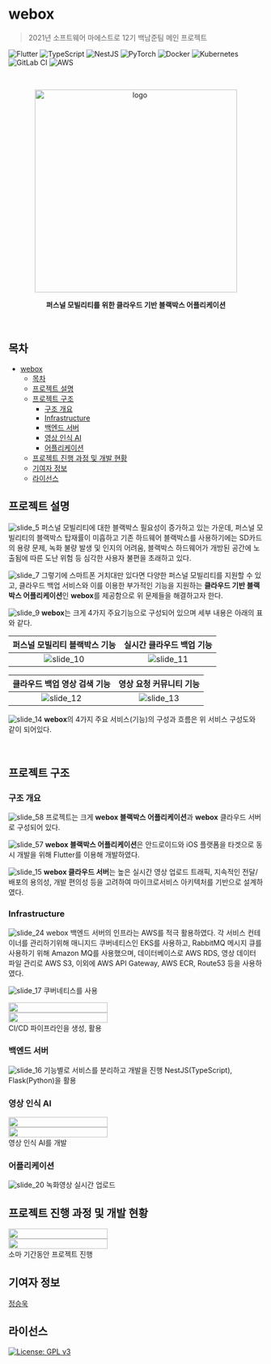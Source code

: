 # webox

> 2021년 소프트웨어 마에스트로 12기 백남준팀 메인 프로젝트

![Flutter](https://img.shields.io/badge/Flutter-%2302569B.svg?style=for-the-badge&logo=Flutter&logoColor=white)
![TypeScript](https://img.shields.io/badge/typescript-%23007ACC.svg?style=for-the-badge&logo=typescript&logoColor=white)
![NestJS](https://img.shields.io/badge/nestjs-%23E0234E.svg?style=for-the-badge&logo=nestjs&logoColor=white)
![PyTorch](https://img.shields.io/badge/PyTorch-%23EE4C2C.svg?style=for-the-badge&logo=PyTorch&logoColor=white)
![Docker](https://img.shields.io/badge/docker-%230db7ed.svg?style=for-the-badge&logo=docker&logoColor=white)
![Kubernetes](https://img.shields.io/badge/kubernetes-%23326ce5.svg?style=for-the-badge&logo=kubernetes&logoColor=white)
![GitLab CI](https://img.shields.io/badge/GitLabCI-%23181717.svg?style=for-the-badge&logo=gitlab&logoColor=white)
![AWS](https://img.shields.io/badge/AWS-%23FF9900.svg?style=for-the-badge&logo=amazon-aws&logoColor=white)

<br/>
<p align="center">
  <img src="assets/img/logo.png" alt="logo" width="400"/>
</p>
<p align="center"><b>퍼스널 모빌리티를 위한 클라우드 기반 블랙박스 어플리케이션</b></p>
<br/>

## 목차

- [webox](#webox)
  - [목차](#목차)
  - [프로젝트 설명](#프로젝트-설명)
  - [프로젝트 구조](#프로젝트-구조)
    - [구조 개요](#구조-개요)
    - [Infrastructure](#infrastructure)
    - [백엔드 서버](#백엔드-서버)
    - [영상 인식 AI](#영상-인식-ai)
    - [어플리케이션](#어플리케이션)
  - [프로젝트 진행 과정 및 개발 현황](#프로젝트-진행-과정-및-개발-현황)
  - [기여자 정보](#기여자-정보)
  - [라이선스](#라이선스)

## 프로젝트 설명
![slide_5](./assets/img/slide_5.png)
퍼스널 모빌리티에 대한 블랙박스 필요성이 증가하고 있는 가운데, 퍼스널 모빌리티의 블랙박스 탑재률이 미흡하고 기존 하드웨어 블랙박스를 사용하기에는 SD카드의 용량 문제, 녹화 불량 발생 및 인지의 어려움, 블랙박스 하드웨어가 개방된 공간에 노출됨에 따른 도난 위험 등 심각한 사용자 불편을 초래하고 있다.

![slide_7](./assets/img/slide_7.png)
그렇기에 스마트폰 거치대만 있다면 다양한 퍼스널 모빌리티를 지원할 수 있고, 클라우드 백업 서비스와 이를 이용한 부가적인 기능을 지원하는 **클라우드 기반 블랙박스 어플리케이션**인 **webox**를 제공함으로 위 문제들을 해결하고자 한다. 

![slide_9](./assets/img/slide_9.png)
**webox**는 크게 4가지 주요기능으로 구성되어 있으며 세부 내용은 아래의 표와 같다.

|퍼스널 모빌리티 블랙박스 기능|실시간 클라우드 백업 기능|
|:-:|:-:|
|![slide_10](./assets/img/slide_10.png)|![slide_11](./assets/img/slide_11.png)|

|클라우드 백업 영상 검색 기능|영상 요청 커뮤니티 기능|
|:-:|:-:|
|![slide_12](./assets/img/slide_12.png)|![slide_13](./assets/img/slide_13.png)|

![slide_14](./assets/img/slide_14.png)
**webox**의 4가지 주요 서비스(기능)의 구성과 흐름은 위 서비스 구성도와 같이 되어있다.

<br/>

## 프로젝트 구조
### 구조 개요

![slide_58](./assets/img/slide_58.png)
프로젝트는 크게 **webox 블랙박스 어플리케이션**과 **webox** 클라우드 서버로 구성되어 있다.

![slide_57](./assets/img/slide_57.png)
**webox 블랙박스 어플리케이션**은 안드로이드와 iOS 플랫폼을 타겟으로 동시 개발을 위해 Flutter를 이용해 개발하였다.

![slide_15](./assets/img/slide_15.png)
**webox 클라우드 서버**는 높은 실시간 영상 업로드 트래픽, 지속적인 전달/배포의 용의성, 개발 편의성 등을 고려하여 마이크로서비스 아키텍처를 기반으로 설계하였다. 

### Infrastructure
<!-- TODO: 서버 아키텍처 다이어그램 설명 -->
![slide_24](./assets/img/slide_24.png)
webox 백엔드 서버의 인프라는 AWS를 적극 활용하였다. 각 서비스 컨테이너를 관리하기위해 매니지드 쿠버네티스인 EKS를 사용하고, RabbitMQ 메시지 큐를 사용하기 위해 Amazon MQ를 사용했으며, 데이터베이스로 AWS RDS, 영상 데이터 파일 관리로 AWS S3, 이외에 AWS API Gateway, AWS ECR, Route53 등을 사용하였다. 
<!-- TODO: 쿠버네티스 설명 -->
![slide_17](./assets/img/slide_17.png)
쿠버네티스를 사용
<!-- TODO: CI/CD 파이프라인 설명  -->
<div style="display:flex;justify-content:space-between;flex-wrap:wrap;">
  <img src="./assets/img/slide_18.png" style="width: 49%;min-width: 400px;">
  <img src="./assets/img/slide_19.png" style="width: 49%;min-width: 400px;">
</div>
CI/CD 파이프라인을 생성, 활용

### 백엔드 서버
<!-- TODO: 각 서비스 설명(언어, 기능, 등등) -->
![slide_16](./assets/img/slide_16.png)
기능별로 서비스를 분리하고 개발을 진행
NestJS(TypeScript), Flask(Python)을 활용

### 영상 인식 AI
<div style="display:flex;justify-content:space-between;flex-wrap:wrap;">
  <img src="./assets/img/slide_21.png" style="width: 49%;min-width: 400px;">
  <img src="./assets/img/slide_22.png" style="width: 49%;min-width: 400px;">
</div>
영상 인식 AI를 개발

### 어플리케이션
<!-- TODO: 영상 업로드 설명 -->
![slide_20](./assets/img/slide_20.png)
녹화영상 실시간 업로드
<!-- TODO: 화면 스크린샷 첨부 -->

## 프로젝트 진행 과정 및 개발 현황
<div style="display:flex;justify-content:space-between;flex-wrap:wrap;">
  <img src="./assets/img/slide_30.png" style="width: 49%;min-width: 400px;">
  <img src="./assets/img/slide_31.png" style="width: 49%;min-width: 400px;">
</div>
소마 기간동안 프로젝트 진행

## 기여자 정보

[정승욱](https://github.com/wjdtmddnr24)

## 라이선스

[![License: GPL v3](https://img.shields.io/badge/License-GPLv3-blue.svg)](https://www.gnu.org/licenses/gpl-3.0)
